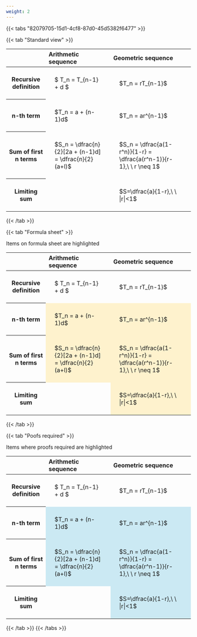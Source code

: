 ```yaml
---
weight: 2
---
```


{{< tabs "82079705-15d1-4cf8-87d0-45d5382f6477" >}}

{{< tab "Standard view" >}}

<style type="text/css">
#T_a3297 th.col_heading {
  text-align: left;
  font-size: 1em;
}
#T_a3297 td {
  text-align: left;
  font-size: 1em;
  padding: 1.5em;
}
</style>
<table id="T_a3297">
  <thead>
    <tr>
      <th class="blank level0" >&nbsp;</th>
      <th id="T_a3297_level0_col0" class="col_heading level0 col0" >Arithmetic sequence</th>
      <th id="T_a3297_level0_col1" class="col_heading level0 col1" >Geometric sequence</th>
    </tr>
  </thead>
  <tbody>
    <tr>
      <th id="T_a3297_level0_row0" class="row_heading level0 row0" >Recursive definition</th>
      <td id="T_a3297_row0_col0" class="data row0 col0" >$ T_n = T_{n-1} + d $</td>
      <td id="T_a3297_row0_col1" class="data row0 col1" >$T_n = rT_{n-1}$</td>
    </tr>
    <tr>
      <th id="T_a3297_level0_row1" class="row_heading level0 row1" >n-th term</th>
      <td id="T_a3297_row1_col0" class="data row1 col0" >$T_n = a + (n-1)d$</td>
      <td id="T_a3297_row1_col1" class="data row1 col1" >$T_n = ar^{n-1}$</td>
    </tr>
    <tr>
      <th id="T_a3297_level0_row2" class="row_heading level0 row2" >Sum of first n terms</th>
      <td id="T_a3297_row2_col0" class="data row2 col0" >$S_n = \dfrac{n}{2}[2a + (n-1)d] = \dfrac{n}{2}(a+l)$</td>
      <td id="T_a3297_row2_col1" class="data row2 col1" >$S_n = \dfrac{a(1-r^n)}{1-r} = \dfrac{a(r^n-1)}{r-1},\ \  r \neq 1$</td>
    </tr>
    <tr>
      <th id="T_a3297_level0_row3" class="row_heading level0 row3" >Limiting sum</th>
      <td id="T_a3297_row3_col0" class="data row3 col0" ></td>
      <td id="T_a3297_row3_col1" class="data row3 col1" >$S=\dfrac{a}{1-r},\ \ |r|<1$</td>
    </tr>
  </tbody>
</table>
{{< /tab >}}

{{< tab "Formula sheet" >}}

Items on formula sheet are highlighted 
<br>
<style type="text/css">
#T_1a386 th.col_heading {
  text-align: left;
  font-size: 1em;
}
#T_1a386 td {
  text-align: left;
  font-size: 1em;
  padding: 1.5em;
}
#T_1a386_row0_col0, #T_1a386_row0_col1, #T_1a386_row3_col0 {
  background-color: rgba(0,0,0,0);
}
#T_1a386_row1_col0, #T_1a386_row1_col1, #T_1a386_row2_col0, #T_1a386_row2_col1, #T_1a386_row3_col1 {
  background-color: rgba(255,194,10, 0.2);
}
</style>
<table id="T_1a386">
  <thead>
    <tr>
      <th class="blank level0" >&nbsp;</th>
      <th id="T_1a386_level0_col0" class="col_heading level0 col0" >Arithmetic sequence</th>
      <th id="T_1a386_level0_col1" class="col_heading level0 col1" >Geometric sequence</th>
    </tr>
  </thead>
  <tbody>
    <tr>
      <th id="T_1a386_level0_row0" class="row_heading level0 row0" >Recursive definition</th>
      <td id="T_1a386_row0_col0" class="data row0 col0" >$ T_n = T_{n-1} + d $</td>
      <td id="T_1a386_row0_col1" class="data row0 col1" >$T_n = rT_{n-1}$</td>
    </tr>
    <tr>
      <th id="T_1a386_level0_row1" class="row_heading level0 row1" >n-th term</th>
      <td id="T_1a386_row1_col0" class="data row1 col0" >$T_n = a + (n-1)d$</td>
      <td id="T_1a386_row1_col1" class="data row1 col1" >$T_n = ar^{n-1}$</td>
    </tr>
    <tr>
      <th id="T_1a386_level0_row2" class="row_heading level0 row2" >Sum of first n terms</th>
      <td id="T_1a386_row2_col0" class="data row2 col0" >$S_n = \dfrac{n}{2}[2a + (n-1)d] = \dfrac{n}{2}(a+l)$</td>
      <td id="T_1a386_row2_col1" class="data row2 col1" >$S_n = \dfrac{a(1-r^n)}{1-r} = \dfrac{a(r^n-1)}{r-1},\ \  r \neq 1$</td>
    </tr>
    <tr>
      <th id="T_1a386_level0_row3" class="row_heading level0 row3" >Limiting sum</th>
      <td id="T_1a386_row3_col0" class="data row3 col0" ></td>
      <td id="T_1a386_row3_col1" class="data row3 col1" >$S=\dfrac{a}{1-r},\ \ |r|<1$</td>
    </tr>
  </tbody>
</table>
{{< /tab >}}

{{< tab "Poofs required" >}}

Items where proofs required are highlighted 
<br>
<style type="text/css">
#T_7ce21 th.col_heading {
  text-align: left;
  font-size: 1em;
}
#T_7ce21 td {
  text-align: left;
  font-size: 1em;
  padding: 1.5em;
}
#T_7ce21_row0_col0, #T_7ce21_row0_col1, #T_7ce21_row3_col0 {
  background-color: rgba(0,0,0,0);
}
#T_7ce21_row1_col0, #T_7ce21_row1_col1, #T_7ce21_row2_col0, #T_7ce21_row2_col1, #T_7ce21_row3_col1 {
  background-color: rgba(0,150,200, 0.2);
}
</style>
<table id="T_7ce21">
  <thead>
    <tr>
      <th class="blank level0" >&nbsp;</th>
      <th id="T_7ce21_level0_col0" class="col_heading level0 col0" >Arithmetic sequence</th>
      <th id="T_7ce21_level0_col1" class="col_heading level0 col1" >Geometric sequence</th>
    </tr>
  </thead>
  <tbody>
    <tr>
      <th id="T_7ce21_level0_row0" class="row_heading level0 row0" >Recursive definition</th>
      <td id="T_7ce21_row0_col0" class="data row0 col0" >$ T_n = T_{n-1} + d $</td>
      <td id="T_7ce21_row0_col1" class="data row0 col1" >$T_n = rT_{n-1}$</td>
    </tr>
    <tr>
      <th id="T_7ce21_level0_row1" class="row_heading level0 row1" >n-th term</th>
      <td id="T_7ce21_row1_col0" class="data row1 col0" >$T_n = a + (n-1)d$</td>
      <td id="T_7ce21_row1_col1" class="data row1 col1" >$T_n = ar^{n-1}$</td>
    </tr>
    <tr>
      <th id="T_7ce21_level0_row2" class="row_heading level0 row2" >Sum of first n terms</th>
      <td id="T_7ce21_row2_col0" class="data row2 col0" >$S_n = \dfrac{n}{2}[2a + (n-1)d] = \dfrac{n}{2}(a+l)$</td>
      <td id="T_7ce21_row2_col1" class="data row2 col1" >$S_n = \dfrac{a(1-r^n)}{1-r} = \dfrac{a(r^n-1)}{r-1},\ \  r \neq 1$</td>
    </tr>
    <tr>
      <th id="T_7ce21_level0_row3" class="row_heading level0 row3" >Limiting sum</th>
      <td id="T_7ce21_row3_col0" class="data row3 col0" ></td>
      <td id="T_7ce21_row3_col1" class="data row3 col1" >$S=\dfrac{a}{1-r},\ \ |r|<1$</td>
    </tr>
  </tbody>
</table>
{{< /tab >}}
{{< /tabs >}}